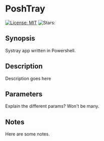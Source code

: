# PoshTray
[![License: MIT](https://img.shields.io/badge/License-MIT-yellow.svg)](https://opensource.org/licenses/MIT)
![Stars:](https://img.shields.io/github/stars/adeygrant/PosHTray?style=social)
## Synopsis
Systray app written in Powershell.
## Description
Description goes here
## Parameters
Explain the different params? Won't be many.
## Notes
Here are some notes.
